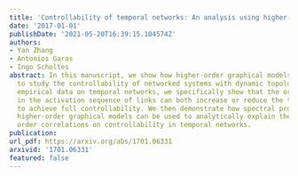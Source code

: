 ```yaml
---
title: 'Controllability of temporal networks: An analysis using higher-order networks'
date: '2017-01-01'
publishDate: '2021-05-20T16:39:15.104574Z'
authors:
- Yan Zhang
- Antonios Garas
- Ingo Scholtes
abstract: In this manuscript, we show how higher-order graphical models can be applied
  to study the controllability of networked systems with dynamic topologies. Studying
  empirical data on temporal networks, we specifically show that the order correlations
  in the activation sequence of links can both increase or reduce the time needed
  to achieve full controllability. We then demonstrate how spectral properties of
  higher-order graphical models can be used to analytically explain the effect of
  order correlations on controllability in temporal networks.
publication:
url_pdf: https://arxiv.org/abs/1701.06331
arxivid: '1701.06331'
featured: false
---
```


